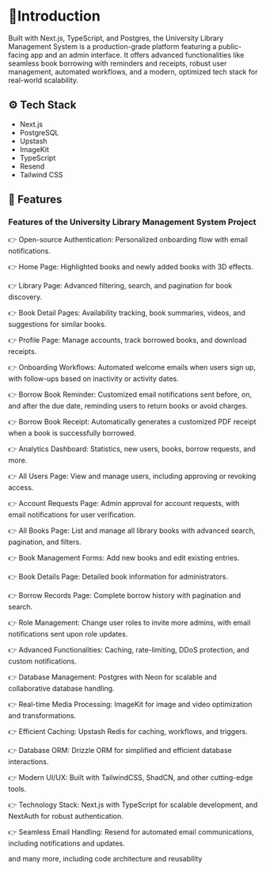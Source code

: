 # 🤖Introduction

Built with Next.js, TypeScript, and Postgres, the University Library Management System is a production-grade platform featuring a public-facing app and an admin interface. It offers advanced functionalities like seamless book borrowing with reminders and receipts, robust user management, automated workflows, and a modern, optimized tech stack for real-world scalability.

## ⚙️ Tech Stack
- Next.js
- PostgreSQL
- Upstash
- ImageKit
- TypeScript
- Resend
- Tailwind CSS

## 🔋 Features
### Features of the University Library Management System Project

👉 Open-source Authentication: Personalized onboarding flow with email notifications.

👉 Home Page: Highlighted books and newly added books with 3D effects.

👉 Library Page: Advanced filtering, search, and pagination for book discovery.

👉 Book Detail Pages: Availability tracking, book summaries, videos, and suggestions for similar books.

👉 Profile Page: Manage accounts, track borrowed books, and download receipts.

👉 Onboarding Workflows: Automated welcome emails when users sign up, with follow-ups based on inactivity or activity dates.

👉 Borrow Book Reminder: Customized email notifications sent before, on, and after the due date, reminding users to return books or avoid charges.

👉 Borrow Book Receipt: Automatically generates a customized PDF receipt when a book is successfully borrowed.

👉 Analytics Dashboard: Statistics, new users, books, borrow requests, and more.

👉 All Users Page: View and manage users, including approving or revoking access.

👉 Account Requests Page: Admin approval for account requests, with email notifications for user verification.

👉 All Books Page: List and manage all library books with advanced search, pagination, and filters.

👉 Book Management Forms: Add new books and edit existing entries.

👉 Book Details Page: Detailed book information for administrators.

👉 Borrow Records Page: Complete borrow history with pagination and search.

👉 Role Management: Change user roles to invite more admins, with email notifications sent upon role updates.

👉 Advanced Functionalities: Caching, rate-limiting, DDoS protection, and custom notifications.

👉 Database Management: Postgres with Neon for scalable and collaborative database handling.

👉 Real-time Media Processing: ImageKit for image and video optimization and transformations.

👉 Efficient Caching: Upstash Redis for caching, workflows, and triggers.

👉 Database ORM: Drizzle ORM for simplified and efficient database interactions.

👉 Modern UI/UX: Built with TailwindCSS, ShadCN, and other cutting-edge tools.

👉 Technology Stack: Next.js with TypeScript for scalable development, and NextAuth for robust authentication.

👉 Seamless Email Handling: Resend for automated email communications, including notifications and updates.

and many more, including code architecture and reusability

